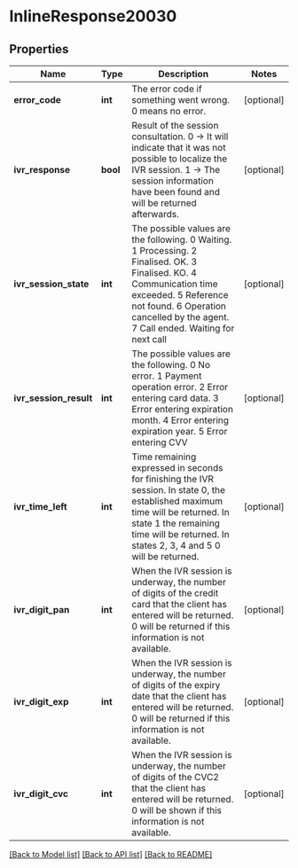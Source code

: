 # InlineResponse20030

## Properties
Name | Type | Description | Notes
------------ | ------------- | ------------- | -------------
**error_code** | **int** | The error code if something went wrong. 0 means no error. | [optional] 
**ivr_response** | **bool** | Result of the session consultation. 0 -&gt; It will indicate that it was not possible to localize the IVR session. 1 -&gt; The session information have been found and will be returned afterwards. | [optional] 
**ivr_session_state** | **int** | The possible values are the following. 0 Waiting. 1 Processing. 2 Finalised. OK. 3 Finalised. KO. 4 Communication time exceeded. 5 Reference not found. 6 Operation cancelled by the agent. 7 Call ended. Waiting for next call | [optional] 
**ivr_session_result** | **int** | The possible values are the following. 0 No error. 1 Payment operation error. 2 Error entering card data. 3 Error entering expiration month. 4 Error entering expiration year. 5 Error entering CVV | [optional] 
**ivr_time_left** | **int** | Time remaining expressed in seconds for finishing the IVR session. In state 0, the established maximum time will be returned. In state 1 the remaining time will be returned. In states 2, 3, 4 and 5 0 will be returned. | [optional] 
**ivr_digit_pan** | **int** | When the IVR session is underway, the number of digits of the credit card that the client has entered will be returned. 0 will be returned if this information is not available. | [optional] 
**ivr_digit_exp** | **int** | When the IVR session is underway, the number of digits of the expiry date that the client has entered will be returned. 0 will be returned if this information is not available. | [optional] 
**ivr_digit_cvc** | **int** | When the IVR session is underway, the number of digits of the CVC2 that the client has entered will be returned. 0 will be shown if this information is not available. | [optional] 

[[Back to Model list]](../README.md#documentation-for-models) [[Back to API list]](../README.md#documentation-for-api-endpoints) [[Back to README]](../README.md)

